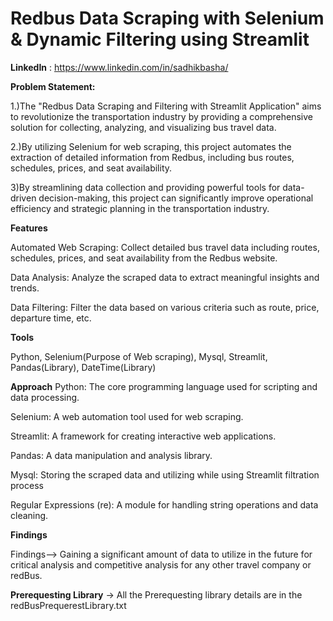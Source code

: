 # Redbus Data Scraping with Selenium & Dynamic Filtering using Streamlit
**LinkedIn** : https://www.linkedin.com/in/sadhikbasha/

**Problem Statement:**

1.)The "Redbus Data Scraping and Filtering with Streamlit Application" aims to revolutionize the transportation industry by providing a comprehensive solution for collecting, analyzing, and visualizing bus travel data.

2.)By utilizing Selenium for web scraping, this project automates the extraction of detailed information from Redbus, including bus routes, schedules, prices, and seat availability. 

3)By streamlining data collection and providing powerful tools for data-driven decision-making, this project can significantly improve operational efficiency and strategic planning in the transportation industry.

**Features**

Automated Web Scraping: Collect detailed bus travel data including routes, schedules, prices, and seat availability from the Redbus website.

Data Analysis: Analyze the scraped data to extract meaningful insights and trends.

Data Filtering: Filter the data based on various criteria such as route, price, departure time, etc.

**Tools**

Python, Selenium(Purpose of Web scraping), Mysql, Streamlit, Pandas(Library), DateTime(Library)   

**Approach**
  Python: The core programming language used for scripting and data processing.
  
  Selenium: A web automation tool used for web scraping.
  
  Streamlit: A framework for creating interactive web applications.
  
  Pandas: A data manipulation and analysis library.
  
  Mysql: Storing the scraped data and utilizing while using Streamlit filtration process 
  
  Regular Expressions (re): A module for handling string operations and data cleaning.

**Findings**

Findings--> Gaining a significant amount of data to utilize in the future for critical analysis and competitive analysis for any other travel company or redBus.

**Prerequesting Library**
-> All the Prerequesting library details are in the redBusPrequerestLibrary.txt 
